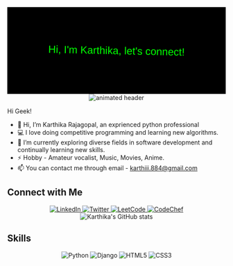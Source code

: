 <svg width="100%" height="200" xmlns="http://www.w3.org/2000/svg">
  <rect width="100%" height="100%" fill="black"/>
  <text x="50%" y="50%" dominant-baseline="middle" text-anchor="middle" font-size="24" fill="lime" font-family="Arial" id="animated-text">
    Hi, I'm Karthika, let's connect!
  </text>
  <animateTransform xlink:href="#animated-text" attributeName="transform" type="rotate" from="0 150 100" to="360 150 100" dur="10s" repeatCount="indefinite" />
</svg>



<!-- SVG Animated Header -->
<!-- Animated Header -->
<div align="center">
  <img src="https://raw.githubusercontent.com/karthikarajagopal/karthikarajagopal/main/header.svg" alt="animated header">
</div>


Hi Geek!

- 👋 Hi, I’m Karthika Rajagopal, an exprienced python professional
- 💻 I love doing competitive programming and learning new algorithms.
- 🌱 I’m currently exploring diverse fields in software development and continually learning new skills.
- ⚡ Hobby -  Amateur vocalist, Music, Movies, Anime.
- 📫 You can contact me through email - karthiii.884@gmail.com

## Connect with Me
<div align="center">
  <a href="https://www.linkedin.com/in/karthikarajagopal">
    <img src="https://img.shields.io/badge/LinkedIn-0A66C2?style=for-the-badge&logo=linkedin&logoColor=white" alt="LinkedIn">
  </a>
  <a href="https://twitter.com/karthikarajagopal">
    <img src="https://img.shields.io/badge/Twitter-1DA1F2?style=for-the-badge&logo=twitter&logoColor=white" alt="Twitter">
  </a>
  <a href="https://leetcode.com/karthikarajagopal">
    <img src="https://img.shields.io/badge/LeetCode-FFA116?style=for-the-badge&logo=leetcode&logoColor=black" alt="LeetCode">
  </a>
  <a href="https://www.codechef.com/users/karthikarajagopal">
    <img src="https://img.shields.io/badge/CodeChef-5B4638?style=for-the-badge&logo=codechef&logoColor=white" alt="CodeChef">
  </a>
</div>

<!-- GitHub Stats -->
<div align="center">
  <img src="https://github-readme-stats.vercel.app/api?username=karthikarajagopal&show_icons=true&theme=radical" alt="Karthika's GitHub stats">
</div>

<!-- Contribution Graph -->


## Skills
<div align="center">
  <img src="https://img.shields.io/badge/Python-3776AB?style=for-the-badge&logo=python&logoColor=white" alt="Python">
  <img src="https://img.shields.io/badge/Django-092E20?style=for-the-badge&logo=django&logoColor=white" alt="Django">
  <img src="https://img.shields.io/badge/HTML5-E34F26?style=for-the-badge&logo=html5&logoColor=white" alt="HTML5">
  <img src="https://img.shields.io/badge/CSS3-1572B6?style=for-the-badge&logo=css3&logoColor=white" alt="CSS3">
</div>




